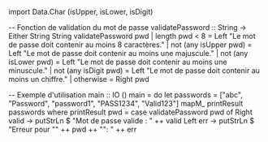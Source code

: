 import Data.Char (isUpper, isLower, isDigit)

-- Fonction de validation du mot de passe
validatePassword :: String -> Either String String
validatePassword pwd
    | length pwd < 8 = Left "Le mot de passe doit contenir au moins 8 caractères."
    | not (any isUpper pwd) = Left "Le mot de passe doit contenir au moins une majuscule."
    | not (any isLower pwd) = Left "Le mot de passe doit contenir au moins une minuscule."
    | not (any isDigit pwd) = Left "Le mot de passe doit contenir au moins un chiffre."
    | otherwise = Right pwd

-- Exemple d'utilisation
main :: IO ()
main = do
    let passwords = ["abc", "Password", "password1", "PASS1234", "Valid123"]
    mapM_ printResult passwords
  where
    printResult pwd =
        case validatePassword pwd of
            Right valid -> putStrLn $ "Mot de passe valide : " ++ valid
            Left err    -> putStrLn $ "Erreur pour \"" ++ pwd ++ "\": " ++ err

